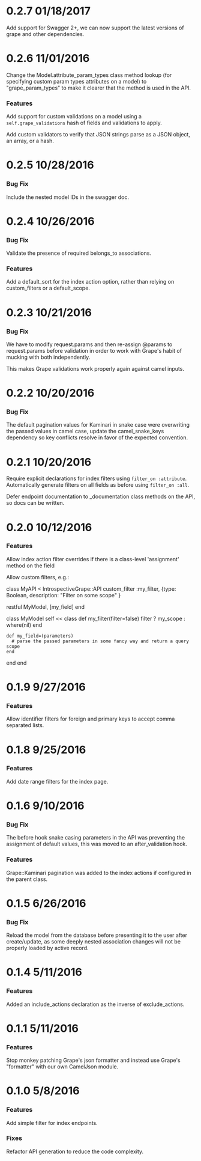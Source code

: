
0.2.7 01/18/2017
==============

Add support for Swagger 2+, we can now support the latest versions of grape and other dependencies.


0.2.6 11/01/2016
==============

Change the Model.attribute_param_types class method lookup (for specifying custom param types attributes on a model) to "grape_param_types" to make it clearer that the method is used in the API.

### Features

Add support for custom validations on a model using a `self.grape_validations` hash of fields and validations to apply.

Add custom validators to verify that JSON strings parse as a JSON object, an array, or a hash.


0.2.5 10/28/2016
==============

### Bug Fix

Include the nested model IDs in the swagger doc.

0.2.4 10/26/2016
==============

### Bug Fix

Validate the presence of required belongs_to associations.

### Features

Add a default_sort for the index action option, rather than relying on custom_filters or a default_scope.

0.2.3 10/21/2016
==============
### Bug Fix

We have to modify request.params and then re-assign @params to request.params before
validation in order to work with Grape's habit of mucking with both independently.

This makes Grape validations work properly again against camel inputs.

0.2.2 10/20/2016
==============

### Bug Fix

The default pagination values for Kaminari in snake case were overwriting the passed values
in camel case, update the camel_snake_keys dependency so key conflicts resolve in favor of
the expected convention.

0.2.1 10/20/2016
==============

Require explicit declarations for index filters using `filter_on :attribute`. Automatically generate filters on all fields as before using `filter_on :all`.

Defer endpoint documentation to <action>_documentation class methods on the API, so docs can be written.

0.2.0 10/12/2016
==============

### Features

Allow index action filter overrides if there is a class-level 'assignment' method on the field

Allow custom filters, e.g.:

class MyAPI < IntrospectiveGrape::API
  custom_filter :my_filter, {type: Boolean, description: "Filter on some scope" }

  restful MyModel, [my_field]
end

class MyModel
  self << class
    def my_filter(filter=false)
      filter ? my_scope : where(nil)
    end
    
    def my_field=(parameters)
      # parse the passed parameters in some fancy way and return a query scope
    end
  end 
end

0.1.9 9/27/2016
==============
### Features

Allow identifier filters for foreign and primary keys to accept comma separated lists.

0.1.8 9/25/2016
==============

### Features

Add date range filters for the index page.

0.1.6 9/10/2016
==============

### Bug Fix

The before hook snake casing parameters in the API was preventing the assignment of default values, this was moved to an after_validation hook.

### Features

Grape::Kaminari pagination was added to the index actions if configured in the parent class.

0.1.5 6/26/2016
==============

### Bug Fix

Reload the model from the database before presenting it to the user after create/update, as
some deeply nested association changes will not be properly loaded by active record.

0.1.4 5/11/2016
==============

### Features

Added an include_actions declaration as the inverse of exclude_actions.

0.1.1 5/11/2016
==============

### Features

Stop monkey patching Grape's json formatter and instead use Grape's "formatter" 
with our own CamelJson module.

0.1.0 5/8/2016
==============

### Features

Add simple filter for index endpoints.

### Fixes

Refactor API generation to reduce the code complexity.
